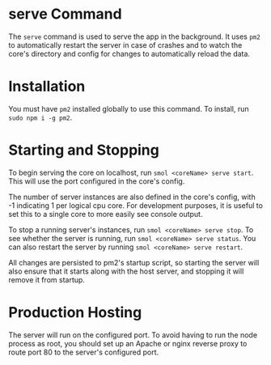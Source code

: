 # serve Command

The `serve` command is used to serve the app in the background. It uses `pm2` to automatically restart the server in case of crashes and to watch the core's directory and config for changes to automatically reload the data.

# Installation

You must have `pm2` installed globally to use this command. To install, run `sudo npm i -g pm2`.

# Starting and Stopping

To begin serving the core on localhost, run `smol <coreName> serve start`. This will use the port configured in the core's config.

The number of server instances are also defined in the core's config, with -1 indicating 1 per logical cpu core. For development purposes, it is useful to set this to a single core to more easily see console output.

To stop a running server's instances, run `smol <coreName> serve stop`. To see whether the server is running, run `smol <coreName> serve status`. You can also restart the server by running `smol <coreName> serve restart`.

All changes are persisted to pm2's startup script, so starting the server will also ensure that it starts along with the host server, and stopping it will remove it from startup.

# Production Hosting

The server will run on the configured port. To avoid having to run the node process as root, you should set up an Apache or nginx reverse proxy to route port 80 to the server's configured port.

